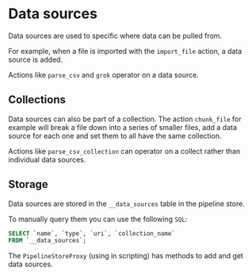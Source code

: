 ﻿<meta name="wikd:title" content="Data sources">
<meta name="wikd:name" content="data-sources">
<meta name="wikd:order" content="0">
<meta name="wikd:icon" content="fas fa-plug">

# Data sources

Data sources are used to specific where data can be pulled from.

For example, when a file is imported with the `import_file` action, a data source is added.

Actions like `parse_csv` and `grok` operator on a data source.

## Collections

Data sources can also be part of a collection. 
The action `chunk_file` for example will break a file down into a series of smaller files,
add a data source for each one and set them to all have the same collection.

Actions like `parse_csv_collection` can operator on a collect rather than individual data sources.

## Storage

Data sources are stored in the `__data_sources` table in the pipeline store.

To manually query them you can use the following `SQL`:

```sql
SELECT `name`, `type`, `uri`, `collection_name`
FROM `__data_sources`;
```

The `PipelineStoreProxy` (using in scripting) has methods to add and get data sources.
